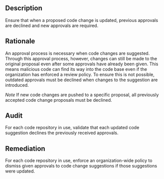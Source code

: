 ## Description

Ensure that when a proposed code change is updated, previous approvals are declined and new approvals are required.

## Rationale

An approval process is necessary when code changes are suggested. Through this approval process, however, changes can still be made to the original proposal even after some approvals have already been given. This means malicious code can find its way into the code base even if the organization has enforced a review policy. To ensure this is not possible, outdated approvals must be declined when changes to the suggestion are introduced.

*Note* If new code changes are pushed to a specific proposal, all previously accepted code change proposals must be declined.

## Audit

For each code repository in use, validate that each updated code suggestion declines the previously received approvals.

## Remediation

For each code repository in use, enforce an organization-wide policy to dismiss given approvals to code change suggestions if those suggestions were updated.

